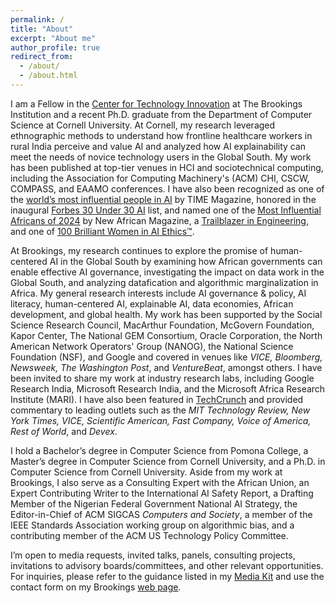 ```yaml
---
permalink: /
title: "About"
excerpt: "About me"
author_profile: true
redirect_from: 
  - /about/
  - /about.html
---
```


I am a Fellow in the [Center for Technology Innovation](https://www.brookings.edu/centers/center-for-technology-innovation/) at The Brookings Institution and a recent Ph.D. graduate from the Department of Computer Science at Cornell University. At Cornell, my research leveraged ethnographic methods to understand how frontline healthcare workers in rural India perceive and value AI and analyzed how AI explainability can meet the needs of novice technology users in the Global South. My work has been published at top-tier venues in HCI and sociotechnical computing, including the Association for Computing Machinery's (ACM) CHI, CSCW, COMPASS, and EAAMO conferences. I have also been recognized as one of the [world’s most influential people in AI](https://time.com/7012894/chinasa-t-okolo/) by TIME Magazine, honored in the inaugural [Forbes 30 Under 30 AI](https://www.forbes.com/30-under-30/2025/ai) list, and named one of the [Most Influential Africans of 2024](https://100.newafricanmagazine.com/) by New African Magazine, a [Trailblazer in Engineering](https://engineering.purdue.edu/Engr/Trailblazers/Fellows), and one of [100 Brilliant Women in AI Ethics™](https://womeninaiethics.org/the-list/of-2022/).

At Brookings, my research continues to explore the promise of human-centered AI in the Global South by examining how African governments can enable effective AI governance, investigating the impact on data work in the Global South, and analyzing datafication and algorithmic marginalization in Africa. My general research interests include AI governance & policy, AI literacy, human-centered AI, explainable AI, data economies, African development, and global health. My work has been supported by the Social Science Research Council, MacArthur Foundation, McGovern Foundation, Kapor Center, The National GEM Consortium, Oracle Corporation, the North American Network Operators' Group (NANOG), the National Science Foundation (NSF), and Google and covered in venues like _VICE, Bloomberg, Newsweek, The Washington Post_, and _VentureBeat_, amongst others. I have been invited to share my work at industry research labs, including Google Research India, Microsoft Research India, and the Microsoft Africa Research Institute (MARI). I have also been featured in [TechCrunch](https://techcrunch.com/2024/05/24/women-in-ai-chinasa-t-okolo-researches-ais-impact-on-the-global-south/) and provided commentary to leading outlets such as the _MIT Technology Review, New York Times, VICE, Scientific American, Fast Company, Voice of America, Rest of World_, and _Devex_.

I hold a Bachelor’s degree in Computer Science from Pomona College, a Master’s degree in Computer Science from Cornell University, and a Ph.D. in Computer Science from Cornell University. Aside from my work at Brookings, I also serve as a Consulting Expert with the African Union, an Expert Contributing Writer to the International AI Safety Report, a Drafting Member of the Nigerian Federal Government National AI Strategy, the Editor-in-Chief of ACM SIGCAS _Computers and Society_, a member of the IEEE Standards Association working group on algorithmic bias, and a contributing member of the ACM US Technology Policy Committee.

I’m open to media requests, invited talks, panels, consulting projects, invitations to advisory boards/committees, and other relevant opportunities. For inquiries, please refer to the guidance listed in my [Media Kit](https://github.com/chinasatokolo/MediaKit) and use the contact form on my Brookings [web page](https://www.brookings.edu/people/chinasa-t-okolo/).

